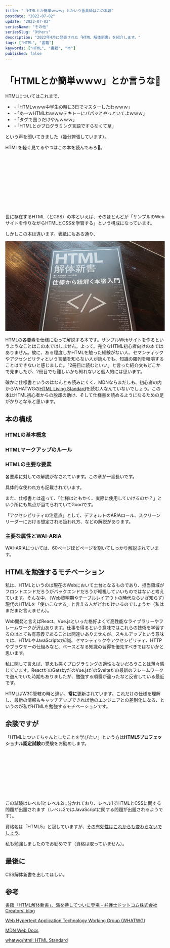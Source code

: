 ```yaml
---
title: "「HTMLとか簡単ｗｗｗ」とかいう香具師はこの本嫁"
postdate: "2022-07-02"
update: "2022-07-02"
seriesName: "その他"
seriesSlug: "Others"
description: "2022年4月に発売された「HTML 解体新書」を紹介します。"
tags: ["HTML", "書籍"]
keywords: ["HTML", "書籍", "本"]
published: false
---
```


# 「HTMLとか簡単ｗｗｗ」とか言うな👿

HTMLについてはこれまで、

- ・「HTMLｗｗｗ中学生の時に3日でマスターしたわｗｗｗ」
- ・「あーｗHTMLねｗｗｗテキトーにパパッとやっといてよｗｗｗ」
- ・「タグで囲うだけやんｗｗｗ」
- ・「HTMLとかプログラミング言語ですらなくて草」

という声を聞いてきました（幾分誇張しています）。

HTMLを軽く見てるやつはこの本を読んでみろ👊。

<div class="iframely-embed"><div class="iframely-responsive" style="height: 170px; padding-bottom: 0;"><a href="https://www.borndigital.co.jp/book/25999.html" data-iframely-url="//iframely.net/7YNmOLr"></a></div></div><script async src="//iframely.net/embed.js" charset="utf-8"></script>

世に存在するHTML（とCSS）の本といえば、そのほとんどが「サンプルのWebサイトを作りながらHTMLとCSSを学習する」という構成になっています。

しかしこの本は違います。表紙にもある通り、

![](./images/image01.jpg)

HTMLの各要素を仕様に沿って解説する本です。サンプルWebサイトを作るというようなことはこの本ではしません。よって、完全なHTML初心者向けの本ではありません。故に、ある程度しかHTMLを触った経験がない人、セマンティックやアクセシビリティという言葉を知らない人が読んでも、知識の羅列を咀嚼することはできないと感じました。「2冊目に読むといい」と言った紹介文もどこかで見ましたが、2冊目でも難しいかも知れないと個人的には思います。

確かに仕様書というのはなんとも読みにくく、MDNならまだしも、初心者の内からWHATWGの[HTML Living Standard](https://html.spec.whatwg.org/multipage/)を読む人なんていないでしょう。この本はHTML初心者からの脱却の助け、そして仕様書を読めるようになるための足がかりとなると思います。

## 本の構成

### HTMLの基本概念

### HTMLマークアップのルール

### HTMLの主要な要素

各要素に対しての解説がなされています。この章が一番長いです。

具体的な使われ方も記載されています。

また、仕様書とは違って、「仕様はともかく、実際に使用していけるのか？」という所にも焦点が当てられていてGoodです。

「アクセシビリティの注意点」として、デフォルトのARIAロール、スクリーンリーダーにおける想定される扱われ方、などの解説があります。

### 主要な属性とWAI-ARIA

WAI-ARIAについては、60ページほどページを割いてしっかり解説されています。

## HTMLを勉強するモチベーション

私は、HTMLというのは現在のWebにおいて土台となるものであり、担当領域がフロントエンドだろうがバックエンドだろうが軽視していいものではないと考えています。そんな中、（Web黎明期やテーブルレイアウトの時代ならいざ知らず）現代のHTMLを「使いこなせる」と言える人がどれだけいるのでしょうか（私はまだまだ言えません）。

Web開発と言えばReact、Vue.jsといった格好よくて高性能なライブラリーやフレームワークが沢山あります。仕事を得るという意味ではこれらの技術を学習するのはとても有意義であることは間違いありませんが、スキルアップという意味では、HTMLやJavaScriptの知識、セマンティックやアクセシビリティ、HTTPやブラウザーの仕組みなど、ベースとなる知識の習得を優先すべきではないかと思います。

私に関して言えば、覚えも悪くプログラミングの適性もないだろうことは薄々感じています。ReactだのGatsbyだのVue.jsだのSvelteだの最新のフレームワークで遊んでいた時期もありましたが、勉強する順番が違ったなと反省している最近です。

HTMLはW3C管轄の時と違い、**常に**更新されています。これだけの仕様を理解し、最新の情報もキャッチアップできれば他のエンジニアとの差別化になる、というのが私がHTMLを勉強するモチベーションです。

## 余談ですが

「HTMLについてちゃんとしたことを学びたい」という方は**HTML5プロフェッショナル認定試験**の受験をお勧めします。

<div class="iframely-embed"><div class="iframely-responsive" style="height: 140px; padding-bottom: 0;"><a href="https://html5exam.jp/" data-iframely-url="//iframely.net/xhiYUNQ"></a></div></div><script async src="//iframely.net/embed.js" charset="utf-8"></script>

この試験はレベル1とレベル2に分かれており、レベル1でHTMLとCSSに関する問題が出題されます（レベル2ではJavaScriptに関する問題が出題されるようです）。

資格名は「HTML5」と冠していますが、[その有効性はこれからも変わらないでしょう](https://html5exam.jp/measures/column_01.html)。

私も勉強しましたのでお勧めです（資格は取っていません）。

## 最後に

CSS解体新書を出してほしい。

## 参考

[書籍「HTML解体新書」、満を持してついに登場 - 弁護士ドットコム株式会社 Creators’ blog](https://creators.bengo4.com/entry/2022/04/04/120000)

[Web Hypertext Application Technology Working Group (WHATWG)](https://whatwg.org/)

[MDN Web Docs](https://developer.mozilla.org/ja/docs/Web)

[whatwg/html: HTML Standard](https://github.com/whatwg/html)
